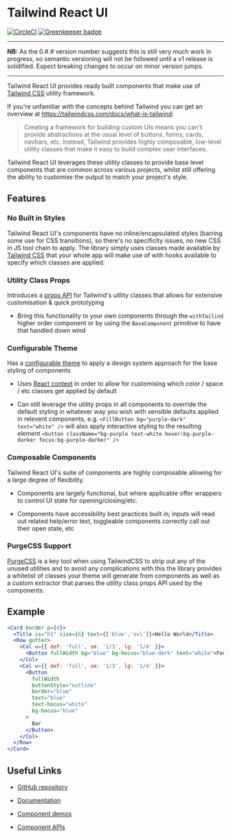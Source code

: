 # Tailwind React UI

[![CircleCI](https://circleci.com/gh/emortlock/tailwind-react-ui.svg?style=svg)](https://circleci.com/gh/emortlock/tailwind-react-ui) [![Greenkeeper badge](https://badges.greenkeeper.io/emortlock/tailwind-react-ui.svg)](https://greenkeeper.io/)

---

**NB:** As the 0.#.# version number suggests this is still very much work in progress, so semantic versioning will not be followed until a v1 release is solidified. Expect breaking changes to occur on minor version jumps.

---

Tailwind React UI provides ready built components that make use of [Tailwind CSS](https://tailwindcss.com/) utility framework.

If you're unfamiliar with the concepts behind Tailwind you can get an overview at https://tailwindcss.com/docs/what-is-tailwind:

> Creating a framework for building custom UIs means you can't provide abstractions at the usual level of buttons, forms, cards, navbars, etc.
> Instead, Tailwind provides highly composable, low-level utility classes that make it easy to build complex user interfaces.

Tailwind React UI leverages these utility classes to provide base level components that are common across various projects, whilst still offering the ability to customise the output to match your project's style.

## Features

### No Built in Styles

Tailwind React UI's components have no inline/encapsulated styles (barring some use for CSS transitions), so there's no specificity issues, no new CSS in JS tool chain to apply. The library simply uses classes made available by [Tailwind CSS](https://tailwindcss.com/) that your whole app will make use of with hooks available to specify which classes are applied.

### Utility Class Props

Introduces a [props API](https://emortlock.github.io/tailwind-react-ui/#usage) for Tailwind's uitlity classes that allows for extensive customisation & quick prototyping

- Bring this functionality to your own components through the `withTailind` higher order component or by using the `BaseComponent` primitive to have that handled down wind

### Configurable Theme

Has a [configurable theme](https://emortlock.github.io/tailwind-react-ui/#theming) to apply a design system approach for the base styling of components

- Uses [React context](https://reactjs.org/docs/context.html) in order to allow for customising which color / space / etc classes get applied by default

- Can still leverage the utility props in all components to override the default styling in whatever way you wish with sensible defaults applied in relevent components, e.g. `<FillButton bg="purple-dark" text="white" />` will also apply interactive styling to the resulting element `<button className="bg-purple text-white hover:bg-purple-darker focus:bg-purple-darker" />`

### Composable Components

Tailwind React UI's suite of components are highly composable allowing for a large degree of flexibility.

- Components are largely functional, but where applicable offer wrappers to control UI state for opening/closing/etc.

- Components have accessibility best practices built in; inputs will read out related help/error text, toggleable components correctly call out their open state, etc

### PurgeCSS Support

[PurgeCSS](https://github.com/FullHuman/purgecss) is a key tool when using TailwindCSS to strip out any of the unused utilities and to avoid any complications with this the library provides a whitelist of classes your theme will generate from components as well as a custom extractor that parses the utility class props API used by the components.


## Example

```jsx
<Card border p={4}>
  <Title is="h1" size={6} text={['blue','xxl']}>Hello World</Title>
  <Row gutter>
    <Col w={{ def: 'full', sm: '1/3', lg: '1/4' }}>
      <Button fullWidth bg="blue" bg-hocus="blue-dark" text="white">Foo</Button>
    </Col>
    <Col w={{ def: 'full', sm: '1/3', lg: '1/4' }}>
      <Button
        fullWidth
        buttonStyle="outline"
        border="blue"
        text="blue"
        text-hocus="white"
        bg-hocus="blue"
      >
        Bar
      </Button>
    </Col>
  </Row>
</Card>
```

## Useful Links

- [GitHub repository](https://github.com/emortlock/tailwind-react)

- [Documentation](https://emortlock.github.io/tailwind-react/#documentation)

- [Component demos](https://emortlock.github.io/tailwind-react/#component-demos)

- [Component APIs](https://emortlock.github.io/tailwind-react/#component-apis)

